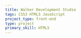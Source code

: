```yaml
---
title: Walker Development Studio
tags: CSS3 HTML5 JavaScript
project_type: front-end
type: project
primary_skill: HTML5
---
```

